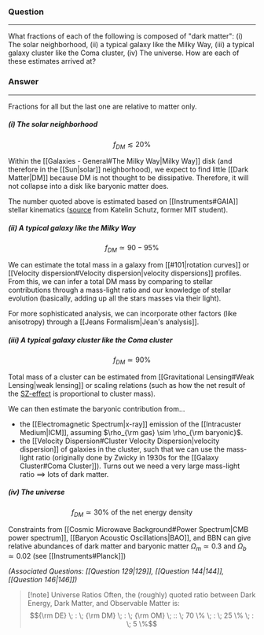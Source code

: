 ### Question
---
What fractions of each of the following is composed of "dark matter": (i) The solar neighborhood, (ii) a typical galaxy like the Milky Way, (iii) a typical galaxy cluster like the Coma cluster, (iv) The universe. How are each of these estimates arrived at?

### Answer
---
Fractions for all but the last one are relative to matter only. 

##### (i) The solar neighborhood

$$f_{DM} \lesssim 20\%$$

Within the [[Galaxies - General#The Milky Way|Milky Way]] disk (and therefore in the [[Sun|solar]] neighborhood), we expect to find little [[Dark Matter|DM]] because DM is not thought to be dissipative. Therefore, it will not collapse into a disk like baryonic matter does. 

The number quoted above is estimated based on [[Instruments#GAIA]] stellar kinematics ([source](https://arxiv.org/pdf/1711.03103.pdf) from Katelin Schutz, former MIT student).

##### (ii) A typical galaxy like the Milky Way

$$f_{DM} \simeq 90-95\%$$

We can estimate the total mass in a galaxy from [[#101|rotation curves]] or [[Velocity dispersion#Velocity dispersion|velocity dispersions]] profiles. From this, we can infer a total DM mass by comparing to stellar contributions through a mass-light ratio and our knowledge of stellar evolution (basically, adding up all the stars masses via their light). 

For more sophisticated analysis, we can incorporate other factors (like anisotropy) through a [[Jeans Formalism|Jean's analysis]].

##### (iii) A typical galaxy cluster like the Coma cluster

$$f_{DM} \simeq 90\%$$

Total mass of a cluster can be estimated from [[Gravitational Lensing#Weak Lensing|weak lensing]] or scaling relations (such as how the net result of the [SZ-effect](https://en.wikipedia.org/wiki/Sunyaev%E2%80%93Zeldovich_effect) is proportional to cluster mass). 

We can then estimate the baryonic contribution from...
- the [[Electromagnetic Spectrum|x-ray]] emission of the [[Intracuster Medium|ICM]], assuming $\rho_{\rm gas} \sim \rho_{\rm baryonic}$.
- the [[Velocity Dispersion#Cluster Velocity Dispersion|velocity dispersion]] of galaxies in the cluster, such that we can use the mass-light ratio (originally done by Zwicky in 1930s for the [[Galaxy Cluster#Coma Cluster]]). Turns out we need a very large mass-light ratio $\implies$ lots of dark matter.

##### (iv) The universe

$$f_{DM} \simeq 30\% \text{ of the net energy density}$$
 
Constraints from [[Cosmic Microwave Background#Power Spectrum|CMB power spectrum]], [[Baryon Acoustic Oscillations|BAO]], and BBN can give relative abundances of dark matter and baryonic matter $\Omega_m\simeq 0.3$ and $\Omega_b\simeq 0.02$ (see [[Instruments#Planck]])

*(Associated Questions: [[Question 129|129]], [[Question 144|144]], [[Question 146|146]])*

> [!note] Universe Ratios
> Often, the (roughly) quoted ratio between Dark Energy, Dark Matter, and Observable Matter is:
> $${\rm DE} \; : \; {\rm DM} \; : \; {\rm OM} \; :: \; 70 \% \; : \; 25 \% \; : \; 5 \%$$

